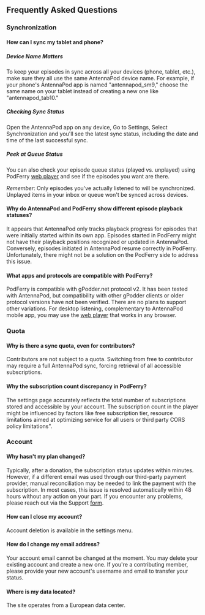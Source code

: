 ## Frequently Asked Questions

### Synchronization

#### How can I sync my tablet and phone?
##### Device Name Matters
To keep your episodes in sync across all your devices (phone, tablet, etc.), make sure they all use the same AntennaPod device name. For example, if your phone's AntennaPod app is named "antennapod_sm9," choose the same name on your tablet instead of creating a new one like "antennapod_tab10."        
##### Checking Sync Status
Open the AntennaPod app on any device, Go to Settings, Select Synchronization and you'll see the latest sync status, including the date and time of the last successful sync.
##### Peek at Queue Status
You can also check your episode queue status (played vs. unplayed) using PodFerry [web player](https://www.podferry.com/dashboard/player) and see if the episodes you want are there.

_Remember_: Only episodes you've actually listened to will be synchronized. Unplayed items in your inbox or queue won't be synced across devices.

#### Why do AntennaPod and PodFerry show different episode playback statuses?
It appears that AntennaPod only tracks playback progress for episodes that were initially started within its own app. Episodes started in PodFerry might not have their playback positions recognized or updated in AntennaPod. Conversely, episodes initiated in AntennaPod resume correctly in PodFerry. Unfortunately, there might not be a solution on the PodFerry side to address this issue.

#### What apps and protocols are compatible with PodFerry?
PodFerry is compatible with gPodder.net protocol v2. It has been tested with AntennaPod, but compatibility with other gPodder clients or older protocol versions have not been verified. There are no plans to support other variations.
For desktop listening, complementary to AntennaPod mobile app, you may use the [web player](https://www.podferry.com/dashboard/player) that works in any browser.

### Quota

#### Why is there a sync quota, even for contributors?
Contributors are not subject to a quota. Switching from free to contributor may require a full AntennaPod sync, forcing retrieval of all accessible subscriptions.

#### Why the subscription count discrepancy in PodFerry?
The settings page accurately reflects the total number of subscriptions stored and accessible by your account. The subscription count in the player might be influenced by factors like free subscription tier, resource limitations aimed at optimizing service for all users or third party CORS policy limitations".

### Account

#### Why hasn't my plan changed?
Typically, after a donation, the subscription status updates within minutes.
However, if a different email was used through our third-party payment provider, manual reconciliation may be needed to link the payment with the subscription.
In most cases, this issue is resolved automatically within 48 hours without any action on your part.
If you encounter any problems, please reach out via the Support [form](https://www.podferry.com/help/requestform).

#### How can I close my account?
Account deletion is available in the settings menu.

#### How do I change my email address?
Your account email cannot be changed at the moment. You may delete your existing account and create a new one. If you're a contributing member, please provide your new account's username and email to transfer your status.

#### Where is my data located?
The site operates from a European data center. 

